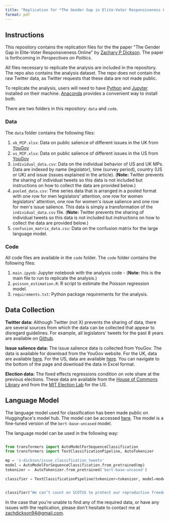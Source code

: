 ```yaml
---
title: "Replication for *The Gender Gap in Elite-Voter Responsiveness Online*"
format: pdf
---
```


## Instructions

This repository contains the replication files for the the paper "The Gender Gap in Elite-Voter Responsiveness Online" by [Zachary P Dickson](https://z-dickson.github.io/). The paper is forthcoming in *Perspectives on Politics*.


All files necessary to replicate the analysis are included in the repository. The repo also contains the analysis dataset. The repo does not contain the raw Twitter data, as Twitter requests that these data are not made public. 

To replicate the analysis, users will need to have [Python](https://www.python.org/) and [Jupyter](https://jupyter.org/) installed on their machine. [Anaconda](https://anaconda.org/anaconda/python) provides a convenient way to install both.


There are two folders in this repository: `data` and `code`.

### Data 

The `data` folder contains the following files:

1. `uk_MIP.xlsx`: Data on public salience of different issues in the UK from [YouGov](https://yougov.co.uk/topics/society/trackers/the-most-important-issues-facing-the-country)
2. `us_MIP.xlsx`: Data on public salience of different issues in the US from [YouGov](https://today.yougov.com/topics/politics/trackers/most-important-issues-facing-the-us)
3. `individual_data.csv`: Data on the individual behavior of US and UK MPs. Data are indexed by name (legislator), time (survey period), country (US or UK) and issue (issues explained in the article). (**Note:** Twitter prevents the sharing of individual tweets so this data is not included but instructions on how to collect the data are provided below.)
4. `pooled_data.csv`: Time series data that is arranged in a pooled format with one row for men legislators' attention, one row for women legislators' attention, one row for women's issue salience and one row for men's issue salience. This data is simply a transformation of the `individual_data.csv` file. (**Note:** Twitter prevents the sharing of individual tweets so this data is not included but instructions on how to collect the data are provided below.)
5. `confusion_matrix_data.csv`: Data on the confusion matrix for the large language model. 

### Code

All code files are available in the `code` folder. The `code` folder contains the following files:

1. `main.ipynb`: Jupyter notebook with the analysis code - (**Note:** this is the main file to run to replicate the analysis.)
2. `poisson_estimation.R`: R script to estimate the Poisson regression model.
3. `requirements.txt`: Python package requirements for the analysis.



## Data Collection

**Twitter data:**
Although Twitter (not X) prevents the sharing of data, there are several sources from which the data can be collected that appear to disregard guidelines. For example, all legislators' tweets for the past 8 years are available on [Github](https://github.com/alexlitel/congresstweets). 

**Issue salience data:** 
The issue salience data is collected from YouGov. The data is available for download from the YouGov website. For the UK, data are available [here](https://yougov.co.uk/topics/society/trackers/the-most-important-issues-facing-the-country). For the US, data are available [here](https://today.yougov.com/topics/politics/trackers/most-important-issues-facing-the-us). You can navigate to the bottom of the page and download the data in Excel format.

**Election data:**
The fixed effects regressions condition on vote share at the previous elections. These data are available from the [House of Commons Library](https://commonslibrary.parliament.uk/research-briefings/cbp-7529/) and from the [MIT Election Lab](https://electionlab.mit.edu/data) for the US.





## Language Model 

The language model used for classification has been made public on Huggingface's model hub. The model can be accessed [here](https://huggingface.co/z-dickson/issue_classification_tweets). The model is a fine-tuned version of the `bert-base-uncased` model.

The language model can be used in the following way:

```python

from transformers import AutoModelForSequenceClassification
from transformers import TextClassificationPipeline, AutoTokenizer

mp = 'z-dickson/issue_classification_tweets'
model = AutoModelForSequenceClassification.from_pretrained(mp)
tokenizer =  AutoTokenizer.from_pretrained('bert-base-uncased')

classifier = TextClassificationPipeline(tokenizer=tokenizer, model=model, device=0)


classifier("We can’t count on SCOTUS to protect our reproductive freedom. The Senate must pass the Women’s Health Protection Act now.")

```



In the case that you're unable to find any of the required data, or have any issues with the replication, please don't hesitate to contact me at zachdickson94@gmail.com. 
